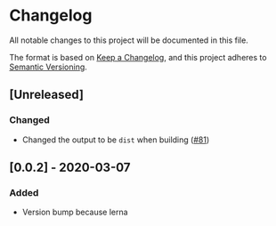 # Changelog

All notable changes to this project will be documented in this file.

The format is based on [Keep a Changelog](https://keepachangelog.com/en/1.0.0/),
and this project adheres to [Semantic Versioning](https://semver.org/spec/v2.0.0.html).

## [Unreleased]

### Changed

- Changed the output to be `dist` when building  ([#81](https://github.com/vickev/howdypix/pull/81))


## [0.0.2] - 2020-03-07

### Added

- Version bump because lerna


